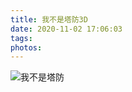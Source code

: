 ```yaml
---
title: 我不是塔防3D
date: 2020-11-02 17:06:03
tags:
photos: 
---
```


![我不是塔防](tf3d/tf3d.png)

<!--more-->
